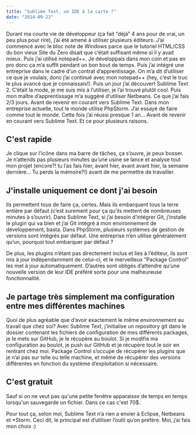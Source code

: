 ```yaml
---
title: "Sublime Text, un IDE à la carte ?"
date: "2014-09-23"
---
```


Durant ma courte vie de développeur (ça fait “déjà” 4 ans pour de vrai, un peu
plus pour rire), j’ai été amené à utiliser plusieurs éditeurs. J’ai commencé
avec le bloc note de Windows parce que le tutoriel HTML/CSS du bon vieux Site
du Zero disait que c’était suffisant même si il y avait mieux. Puis j’ai
utilisé notepad++. Je développais dans mon coin et pas en pro donc ça m’a
suffit pendant un bon bout de temps. Puis j’ai intégré une entreprise dans le
cadre d’un contrat d’apprentissage. On m’a dit d’utiliser ce que je voulais,
donc j’ai continué avec mon notepad++ (hey, c’est le truc le plus avancé que je
connaissais!). Puis un jour j’ai découvert Sublime Text 2. C’était la mode, je
me suis mis à l’utiliser, je l’ai trouvé plutôt cool. Puis mon maître
d’apprentissage m’a suggéré d’utiliser Netbeans. Ce que j’ai fais 2/3 jours.
Avant de revenir en courant vers Sublime Text. Dans mon entreprise actuelle,
tout le monde utilise PhpStorm. J’ai essayé de faire comme tout le monde. Cette
fois j’ai réussi presque 1 an… Avant de revenir en courant vers Sublime Text.
Et ce pour plusieurs raisons.

## C'est rapide

Je clique sur l’icône dans ma barre de tâches, ça s’ouvre, je peux bosser. Je
n’attends pas plusieurs minutes qu’une usine se lance et analyse tout mon
projet (encore?! tu l’as fais hier, avant hier, avant avant hier, la semaine
dernière… Tu perds la mémoire?!) avant de me permettre de travailler.

## J'installe uniquement ce dont j'ai besoin

Ils permettent tous de faire ça, certes. Mais ils embarquent tous la terre
entière par défaut (c’est surement pour ça qu’ils mettent de nombreuses minutes
à s’ouvrir). Dans Sublime Text, si j’ai besoin d’intégrer Git, j’installe le
plugin qui va bien et j’ai Git intégré à mon environnement de développement,
basta. Dans PhpStorm, plusieurs systèmes de gestion de versions sont intégrés
par défaut. Une entreprise n’en utilise généralement qu’un, pourquoi tout
embarquer par défaut ?

De plus, les plugins n’étant pas directement inclus et liés à l’éditeur, ils
sont mis à jour indépendamment de celui-ci, et le merveilleux “Package Control”
les met à jour automatiquement. D’autres sont obligés d’attendre qu’une
nouvelle version de leur IDE préféré sorte pour une malheureuse fonctionnalité.

## Je partage très simplement ma configuration entre mes différentes machines

Quoi de plus agréable que d’avoir exactement le même environnement au travail
que chez soi? Avec Sublime Text, j’initialise un repository git dans le dossier
contenant les fichiers de configuration de mes différents packages, je le mets
sur GitHub, je le récupère au boulot. Si je modifie ma configuration au boulot,
je push sur GitHub et je récupère tout le soir en rentrant chez moi. Package
Control s’occupe de récupérer les plugins que je n’ai pas sur telle ou telle
machine, et même de récupérer des versions différentes en fonction du système
d’exploitation si nécessaire.

## C'est gratuit

Sauf si on ne veut pas qu'une petite fenêtre apparaisse de temps en temps
lorsqu'un sauvegarde un fichier. Dans ce cas c'est 70\$.

Pour tout ça, selon moi, Sublime Text n’a rien a envier à Eclipse, Netbeans et
\*Storm. Ceci dit, le principal est d’utiliser l’outil qu’on préfère. Moi, j’ai
fais mon choix :)
